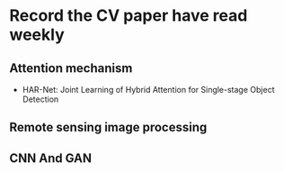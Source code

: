 Record the CV paper have read weekly
====


Attention mechanism
------
* HAR-Net: Joint Learning of Hybrid Attention for Single-stage Object Detection

Remote sensing image processing
-------

CNN And GAN
------
